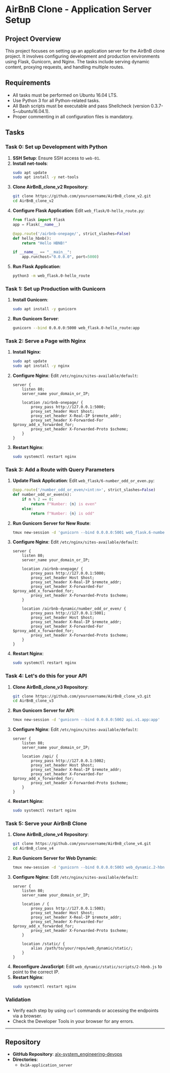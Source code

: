 # AirBnB Clone - Application Server Setup

## Project Overview

This project focuses on setting up an application server for the AirBnB clone project. It involves configuring development and production environments using Flask, Gunicorn, and Nginx. The tasks include serving dynamic content, proxying requests, and handling multiple routes.

## Requirements

- All tasks must be performed on Ubuntu 16.04 LTS.
- Use Python 3 for all Python-related tasks.
- All Bash scripts must be executable and pass Shellcheck (version 0.3.7-5~ubuntu16.04.1).
- Proper commenting in all configuration files is mandatory.

## Tasks

### Task 0: Set up Development with Python

1. **SSH Setup**: Ensure SSH access to `web-01`.
2. **Install net-tools**:
    ```bash
    sudo apt update
    sudo apt install -y net-tools
    ```
3. **Clone AirBnB_clone_v2 Repository**:
    ```bash
    git clone https://github.com/yourusername/AirBnB_clone_v2.git
    cd AirBnB_clone_v2
    ```
4. **Configure Flask Application**:
    Edit `web_flask/0-hello_route.py`:
    ```python
    from flask import Flask
    app = Flask(__name__)

    @app.route('/airbnb-onepage/', strict_slashes=False)
    def hello_hbnb():
        return "Hello HBNB!"

    if __name__ == "__main__":
        app.run(host="0.0.0.0", port=5000)
    ```
5. **Run Flask Application**:
    ```bash
    python3 -m web_flask.0-hello_route
    ```

### Task 1: Set up Production with Gunicorn

1. **Install Gunicorn**:
    ```bash
    sudo apt install -y gunicorn
    ```
2. **Run Gunicorn Server**:
    ```bash
    gunicorn --bind 0.0.0.0:5000 web_flask.0-hello_route:app
    ```

### Task 2: Serve a Page with Nginx

1. **Install Nginx**:
    ```bash
    sudo apt update
    sudo apt install -y nginx
    ```
2. **Configure Nginx**:
    Edit `/etc/nginx/sites-available/default`:
    ```nginx
    server {
        listen 80;
        server_name your_domain_or_IP;

        location /airbnb-onepage/ {
            proxy_pass http://127.0.0.1:5000;
            proxy_set_header Host $host;
            proxy_set_header X-Real-IP $remote_addr;
            proxy_set_header X-Forwarded-For $proxy_add_x_forwarded_for;
            proxy_set_header X-Forwarded-Proto $scheme;
        }
    }
    ```
3. **Restart Nginx**:
    ```bash
    sudo systemctl restart nginx
    ```

### Task 3: Add a Route with Query Parameters

1. **Update Flask Application**:
    Edit `web_flask/6-number_odd_or_even.py`:
    ```python
    @app.route('/number_odd_or_even/<int:n>', strict_slashes=False)
    def number_odd_or_even(n):
        if n % 2 == 0:
            return f"Number: {n} is even"
        else:
            return f"Number: {n} is odd"
    ```
2. **Run Gunicorn Server for New Route**:
    ```bash
    tmux new-session -d 'gunicorn --bind 0.0.0.0:5001 web_flask.6-number_odd_or_even:app'
    ```
3. **Configure Nginx**:
    Edit `/etc/nginx/sites-available/default`:
    ```nginx
    server {
        listen 80;
        server_name your_domain_or_IP;

        location /airbnb-onepage/ {
            proxy_pass http://127.0.0.1:5000;
            proxy_set_header Host $host;
            proxy_set_header X-Real-IP $remote_addr;
            proxy_set_header X-Forwarded-For $proxy_add_x_forwarded_for;
            proxy_set_header X-Forwarded-Proto $scheme;
        }

        location /airbnb-dynamic/number_odd_or_even/ {
            proxy_pass http://127.0.0.1:5001;
            proxy_set_header Host $host;
            proxy_set_header X-Real-IP $remote_addr;
            proxy_set_header X-Forwarded-For $proxy_add_x_forwarded_for;
            proxy_set_header X-Forwarded-Proto $scheme;
        }
    }
    ```
4. **Restart Nginx**:
    ```bash
    sudo systemctl restart nginx
    ```

### Task 4: Let's do this for your API

1. **Clone AirBnB_clone_v3 Repository**:
    ```bash
    git clone https://github.com/yourusername/AirBnB_clone_v3.git
    cd AirBnB_clone_v3
    ```
2. **Run Gunicorn Server for API**:
    ```bash
    tmux new-session -d 'gunicorn --bind 0.0.0.0:5002 api.v1.app:app'
    ```
3. **Configure Nginx**:
    Edit `/etc/nginx/sites-available/default`:
    ```nginx
    server {
        listen 80;
        server_name your_domain_or_IP;

        location /api/ {
            proxy_pass http://127.0.0.1:5002;
            proxy_set_header Host $host;
            proxy_set_header X-Real-IP $remote_addr;
            proxy_set_header X-Forwarded-For $proxy_add_x_forwarded_for;
            proxy_set_header X-Forwarded-Proto $scheme;
        }
    }
    ```
4. **Restart Nginx**:
    ```bash
    sudo systemctl restart nginx
    ```

### Task 5: Serve your AirBnB Clone

1. **Clone AirBnB_clone_v4 Repository**:
    ```bash
    git clone https://github.com/yourusername/AirBnB_clone_v4.git
    cd AirBnB_clone_v4
    ```
2. **Run Gunicorn Server for Web Dynamic**:
    ```bash
    tmux new-session -d 'gunicorn --bind 0.0.0.0:5003 web_dynamic.2-hbnb:app'
    ```
3. **Configure Nginx**:
    Edit `/etc/nginx/sites-available/default`:
    ```nginx
    server {
        listen 80;
        server_name your_domain_or_IP;

        location / {
            proxy_pass http://127.0.0.1:5003;
            proxy_set_header Host $host;
            proxy_set_header X-Real-IP $remote_addr;
            proxy_set_header X-Forwarded-For $proxy_add_x_forwarded_for;
            proxy_set_header X-Forwarded-Proto $scheme;
        }

        location /static/ {
            alias /path/to/your/repo/web_dynamic/static/;
        }
    }
    ```
4. **Reconfigure JavaScript**:
    Edit `web_dynamic/static/scripts/2-hbnb.js` to point to the correct IP.
5. **Restart Nginx**:
    ```bash
    sudo systemctl restart nginx
    ```

### Validation

- Verify each step by using `curl` commands or accessing the endpoints via a browser.
- Check the Developer Tools in your browser for any errors.

---

## Repository

- **GitHub Repository**: [alx-system_engineering-devops](https://github.com/yourusername/alx-system_engineering-devops)
- **Directories**:
  - `0x1A-application_server`

